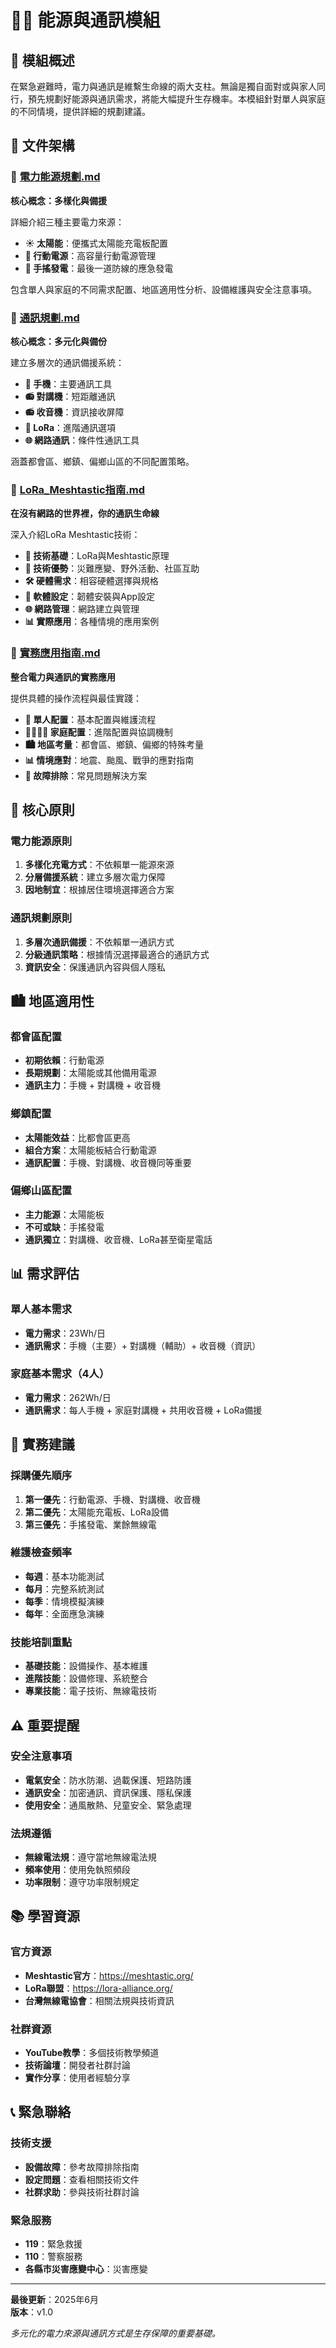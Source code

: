 # 🔋📡 能源與通訊模組

## 📖 模組概述

在緊急避難時，電力與通訊是維繫生命線的兩大支柱。無論是獨自面對或與家人同行，預先規劃好能源與通訊需求，將能大幅提升生存機率。本模組針對單人與家庭的不同情境，提供詳細的規劃建議。

## 📁 文件架構

### 🔋 [電力能源規劃.md](./電力能源規劃.md)
**核心概念：多樣化與備援**

詳細介紹三種主要電力來源：
- **☀️ 太陽能**：便攜式太陽能充電板配置
- **🔋 行動電源**：高容量行動電源管理
- **🔄 手搖發電**：最後一道防線的應急發電

包含單人與家庭的不同需求配置、地區適用性分析、設備維護與安全注意事項。

### 📡 [通訊規劃.md](./通訊規劃.md)
**核心概念：多元化與備份**

建立多層次的通訊備援系統：
- **📱 手機**：主要通訊工具
- **📻 對講機**：短距離通訊
- **📻 收音機**：資訊接收屏障
- **📡 LoRa**：進階通訊選項
- **🌐 網路通訊**：條件性通訊工具

涵蓋都會區、鄉鎮、偏鄉山區的不同配置策略。

### 📡 [LoRa_Meshtastic指南.md](./LoRa_Meshtastic指南.md)
**在沒有網路的世界裡，你的通訊生命線**

深入介紹LoRa Meshtastic技術：
- **🔬 技術基礎**：LoRa與Meshtastic原理
- **🚀 技術優勢**：災難應變、野外活動、社區互助
- **🛠️ 硬體需求**：相容硬體選擇與規格
- **📱 軟體設定**：韌體安裝與App設定
- **🌐 網路管理**：網路建立與管理
- **📊 實際應用**：各種情境的應用案例

### 🔧 [實務應用指南.md](./實務應用指南.md)
**整合電力與通訊的實務應用**

提供具體的操作流程與最佳實踐：
- **📱 單人配置**：基本配置與維護流程
- **👨‍👩‍👧‍👦 家庭配置**：進階配置與協調機制
- **🏙️ 地區考量**：都會區、鄉鎮、偏鄉的特殊考量
- **📊 情境應對**：地震、颱風、戰爭的應對指南
- **🔧 故障排除**：常見問題解決方案

## 🎯 核心原則

### 電力能源原則
1. **多樣化充電方式**：不依賴單一能源來源
2. **分層備援系統**：建立多層次電力保障
3. **因地制宜**：根據居住環境選擇適合方案

### 通訊規劃原則
1. **多層次通訊備援**：不依賴單一通訊方式
2. **分級通訊策略**：根據情況選擇最適合的通訊方式
3. **資訊安全**：保護通訊內容與個人隱私

## 🏙️ 地區適用性

### 都會區配置
- **初期依賴**：行動電源
- **長期規劃**：太陽能或其他備用電源
- **通訊主力**：手機 + 對講機 + 收音機

### 鄉鎮配置
- **太陽能效益**：比都會區更高
- **組合方案**：太陽能板結合行動電源
- **通訊配置**：手機、對講機、收音機同等重要

### 偏鄉山區配置
- **主力能源**：太陽能板
- **不可或缺**：手搖發電
- **通訊獨立**：對講機、收音機、LoRa甚至衛星電話

## 📊 需求評估

### 單人基本需求
- **電力需求**：23Wh/日
- **通訊需求**：手機（主要）+ 對講機（輔助）+ 收音機（資訊）

### 家庭基本需求（4人）
- **電力需求**：262Wh/日
- **通訊需求**：每人手機 + 家庭對講機 + 共用收音機 + LoRa備援

## 🔧 實務建議

### 採購優先順序
1. **第一優先**：行動電源、手機、對講機、收音機
2. **第二優先**：太陽能充電板、LoRa設備
3. **第三優先**：手搖發電、業餘無線電

### 維護檢查頻率
- **每週**：基本功能測試
- **每月**：完整系統測試
- **每季**：情境模擬演練
- **每年**：全面應急演練

### 技能培訓重點
- **基礎技能**：設備操作、基本維護
- **進階技能**：設備修理、系統整合
- **專業技能**：電子技術、無線電技術

## ⚠️ 重要提醒

### 安全注意事項
- **電氣安全**：防水防潮、過載保護、短路防護
- **通訊安全**：加密通訊、資訊保護、隱私保護
- **使用安全**：通風散熱、兒童安全、緊急處理

### 法規遵循
- **無線電法規**：遵守當地無線電法規
- **頻率使用**：使用免執照頻段
- **功率限制**：遵守功率限制規定

## 📚 學習資源

### 官方資源
- **Meshtastic官方**：https://meshtastic.org/
- **LoRa聯盟**：https://lora-alliance.org/
- **台灣無線電協會**：相關法規與技術資訊

### 社群資源
- **YouTube教學**：多個技術教學頻道
- **技術論壇**：開發者社群討論
- **實作分享**：使用者經驗分享

## 📞 緊急聯絡

### 技術支援
- **設備故障**：參考故障排除指南
- **設定問題**：查看相關技術文件
- **社群求助**：參與技術社群討論

### 緊急服務
- **119**：緊急救援
- **110**：警察服務
- **各縣市災害應變中心**：災害應變

---

**最後更新**：2025年6月  
**版本**：v1.0

*多元化的電力來源與通訊方式是生存保障的重要基礎。* 